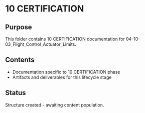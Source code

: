 # 10 CERTIFICATION

## Purpose
This folder contains 10 CERTIFICATION documentation for 04-10-03_Flight_Control_Actuator_Limits.

## Contents
- Documentation specific to 10 CERTIFICATION phase
- Artifacts and deliverables for this lifecycle stage

## Status
Structure created - awaiting content population.
